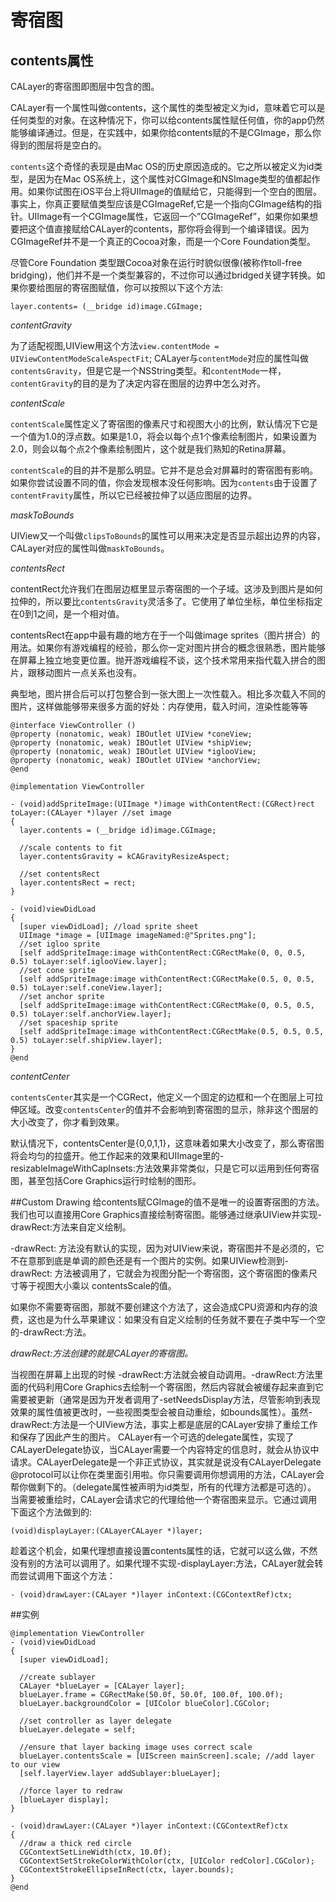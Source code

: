 
# 寄宿图
## contents属性
CALayer的寄宿图即图层中包含的图。

CALayer有一个属性叫做contents，这个属性的类型被定义为id，意味着它可以是任何类型的对象。在这种情况下，你可以给contents属性赋任何值，你的app仍然能够编译通过。但是，在实践中，如果你给contents赋的不是CGImage，那么你得到的图层将是空白的。

`contents`这个奇怪的表现是由Mac OS的历史原因造成的。它之所以被定义为id类型，是因为在Mac OS系统上，这个属性对CGImage和NSImage类型的值都起作用。如果你试图在iOS平台上将UIImage的值赋给它，只能得到一个空白的图层。事实上，你真正要赋值类型应该是CGImageRef,它是一个指向CGImage结构的指针。UIImage有一个CGImage属性，它返回一个”CGImageRef”，如果你如果想要把这个值直接赋给CALayer的contents，那你将会得到一个编译错误。因为CGImageRef并不是一个真正的Cocoa对象，而是一个Core Foundation类型。

尽管Core Foundation 类型跟Cocoa对象在运行时貌似很像(被称作toll-free bridging)，他们并不是一个类型兼容的，不过你可以通过bridged关键字转换。如果你要给图层的寄宿图赋值，你可以按照以下这个方法:

```
layer.contents= (__bridge id)image.CGImage;
```

*contentGravity*

为了适配视图,UIView用这个方法`view.contentMode = UIViewContentModeScaleAspectFit`;
CALayer与`contentMode`对应的属性叫做`contentsGravity`，但是它是一个NSString类型。和`contentMode`一样，`contentGravity`的目的是为了决定内容在图层的边界中怎么对齐。

*contentScale*

`contentScale`属性定义了寄宿图的像素尺寸和视图大小的比例，默认情况下它是一个值为1.0的浮点数。如果是1.0，将会以每个点1个像素绘制图片，如果设置为2.0，则会以每个点2个像素绘制图片，这个就是我们熟知的Retina屏幕。

`contentScale`的目的并不是那么明显。它并不是总会对屏幕时的寄宿图有影响。如果你尝试设置不同的值，你会发现根本没任何影响。因为`contents`由于设置了`contentFravity`属性，所以它已经被拉伸了以适应图层的边界。


*maskToBounds*

UIView又一个叫做`clipsToBounds`的属性可以用来决定是否显示超出边界的内容，CALayer对应的属性叫做`maskToBounds`。

*contentsRect*

contentRect允许我们在图层边框里显示寄宿图的一个子域。这涉及到图片是如何拉伸的，所以要比`contentsGravity`灵活多了。它使用了单位坐标，单位坐标指定在0到1之间，是一个相对值。

contentsRect在app中最有趣的地方在于一个叫做image sprites（图片拼合）的用法。如果你有游戏编程的经验，那么你一定对图片拼合的概念很熟悉，图片能够在屏幕上独立地变更位置。抛开游戏编程不谈，这个技术常用来指代载入拼合的图片，跟移动图片一点关系也没有。

典型地，图片拼合后可以打包整合到一张大图上一次性载入。相比多次载入不同的图片，这样做能够带来很多方面的好处：内存使用，载入时间，渲染性能等等

```
@interface ViewController ()
@property (nonatomic, weak) IBOutlet UIView *coneView;
@property (nonatomic, weak) IBOutlet UIView *shipView;
@property (nonatomic, weak) IBOutlet UIView *iglooView;
@property (nonatomic, weak) IBOutlet UIView *anchorView;
@end

@implementation ViewController

- (void)addSpriteImage:(UIImage *)image withContentRect:(CGRect)rect ￼toLayer:(CALayer *)layer //set image
{
  layer.contents = (__bridge id)image.CGImage;

  //scale contents to fit
  layer.contentsGravity = kCAGravityResizeAspect;

  //set contentsRect
  layer.contentsRect = rect;
}

- (void)viewDidLoad 
{
  [super viewDidLoad]; //load sprite sheet
  UIImage *image = [UIImage imageNamed:@"Sprites.png"];
  //set igloo sprite
  [self addSpriteImage:image withContentRect:CGRectMake(0, 0, 0.5, 0.5) toLayer:self.iglooView.layer];
  //set cone sprite
  [self addSpriteImage:image withContentRect:CGRectMake(0.5, 0, 0.5, 0.5) toLayer:self.coneView.layer];
  //set anchor sprite
  [self addSpriteImage:image withContentRect:CGRectMake(0, 0.5, 0.5, 0.5) toLayer:self.anchorView.layer];
  //set spaceship sprite
  [self addSpriteImage:image withContentRect:CGRectMake(0.5, 0.5, 0.5, 0.5) toLayer:self.shipView.layer];
}
@end
```

*contentCenter*

`contentsCenter`其实是一个CGRect，他定义一个固定的边框和一个在图层上可拉伸区域。改变`contentsCenter`的值并不会影响到寄宿图的显示，除非这个图层的大小改变了，你才看到效果。

默认情况下，contentsCenter是{0,0,1,1}，这意味着如果大小改变了，那么寄宿图将会均匀的拉盛开。他工作起来的效果和UIImage里的-resizableImageWithCapInsets:方法效果非常类似，只是它可以运用到任何寄宿图，甚至包括Core Graphics运行时绘制的图形。

##Custom Drawing
给contents赋CGImage的值不是唯一的设置寄宿图的方法。我们也可以直接用Core Graphics直接绘制寄宿图。能够通过继承UIView并实现-drawRect:方法来自定义绘制。

-drawRect: 方法没有默认的实现，因为对UIView来说，寄宿图并不是必须的，它不在意那到底是单调的颜色还是有一个图片的实例。如果UIView检测到-drawRect: 方法被调用了，它就会为视图分配一个寄宿图，这个寄宿图的像素尺寸等于视图大小乘以 contentsScale的值。

如果你不需要寄宿图，那就不要创建这个方法了，这会造成CPU资源和内存的浪费，这也是为什么苹果建议：如果没有自定义绘制的任务就不要在子类中写一个空的-drawRect:方法。

*drawRect:方法创建的就是CALayer的寄宿图。*
    
当视图在屏幕上出现的时候 -drawRect:方法就会被自动调用。-drawRect:方法里面的代码利用Core Graphics去绘制一个寄宿图，然后内容就会被缓存起来直到它需要被更新（通常是因为开发者调用了-setNeedsDisplay方法，尽管影响到表现效果的属性值被更改时，一些视图类型会被自动重绘，如bounds属性）。虽然-drawRect:方法是一个UIView方法，事实上都是底层的CALayer安排了重绘工作和保存了因此产生的图片。
    CALayer有一个可选的delegate属性，实现了CALayerDelegate协议，当CALayer需要一个内容特定的信息时，就会从协议中请求。CALayerDelegate是一个非正式协议，其实就是说没有CALayerDelegate @protocol可以让你在类里面引用啦。你只需要调用你想调用的方法，CALayer会帮你做剩下的。（delegate属性被声明为id类型，所有的代理方法都是可选的）。
    当需要被重绘时，CALayer会请求它的代理给他一个寄宿图来显示。它通过调用下面这个方法做到的:
    
```
(void)displayLayer:(CALayerCALayer *)layer;
```    

  趁着这个机会，如果代理想直接设置contents属性的话，它就可以这么做，不然没有别的方法可以调用了。如果代理不实现-displayLayer:方法，CALayer就会转而尝试调用下面这个方法：
  
```
- (void)drawLayer:(CALayer *)layer inContext:(CGContextRef)ctx;
```
##实例

```
@implementation ViewController
- (void)viewDidLoad
{
  [super viewDidLoad];
  ￼
  //create sublayer
  CALayer *blueLayer = [CALayer layer];
  blueLayer.frame = CGRectMake(50.0f, 50.0f, 100.0f, 100.0f);
  blueLayer.backgroundColor = [UIColor blueColor].CGColor;

  //set controller as layer delegate
  blueLayer.delegate = self;

  //ensure that layer backing image uses correct scale
  blueLayer.contentsScale = [UIScreen mainScreen].scale; //add layer to our view
  [self.layerView.layer addSublayer:blueLayer];

  //force layer to redraw
  [blueLayer display];
}

- (void)drawLayer:(CALayer *)layer inContext:(CGContextRef)ctx
{
  //draw a thick red circle
  CGContextSetLineWidth(ctx, 10.0f);
  CGContextSetStrokeColorWithColor(ctx, [UIColor redColor].CGColor);
  CGContextStrokeEllipseInRect(ctx, layer.bounds);
}
@end
```